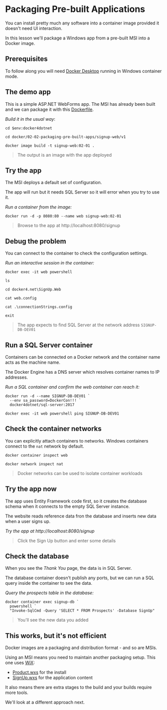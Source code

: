 # Packaging Pre-built Applications

You can install pretty much any software into a container image provided it doesn't need UI interaction.

In this lesson we'll package a Windows app from a pre-built MSI into a Docker image.


## Prerequisites

To follow along you will need [Docker Desktop](https://www.docker.com/products/docker-desktop) running in Windows container mode.


## The demo app

This is a simple ASP.NET WebForms app. The MSI has already been built and we can package it with this [Dockerfile](../../docker/02-02-packaging-pre-built-apps/signup-web/v1/Dockerfile).

_Build it in the usual way_:

```
cd $env:docker4dotnet

cd docker/02-02-packaging-pre-built-apps/signup-web/v1

docker image build -t signup-web:02-01 .
```

> The output is an image with the app deployed


## Try the app

The MSI deploys a default set of configuration. 

The app will run but it needs SQL Server so it will error when you try to use it.

_Run a container from the image:_

```
docker run -d -p 8080:80 --name web signup-web:02-01
```

> Browse to the app at http://localhost:8080/signup


## Debug the problem

You can connect to the container to check the configuration settings.

_Run an interactive session in the container:_


```
docker exec -it web powershell

ls

cd docker4.net\SignUp.Web

cat web.config

cat .\connectionStrings.config

exit
```

> The app expects to find SQL Server at the network address `SIGNUP-DB-DEV01`


## Run a SQL Server container

Containers can be connected on a Docker network and the container name acts as the machine name.

The Docker Engine has a DNS server which resolves container names to IP addresses.

_Run a SQL container and confirm the web container can reach it:_

```
docker run -d --name SIGNUP-DB-DEV01 `
  --env sa_password=DockerCon!!! `
  docker4dotnet/sql-server:2017

docker exec -it web powershell ping SIGNUP-DB-DEV01
```

## Check the container networks

You can explicitly attach containers to networks. Windows containers connect to the `nat` network by default.

```
docker container inspect web

docker network inspect nat
```

> Docker networks can be used to isolate container workloads


## Try the app now

The app uses Entity Framework code first, so it creates the database schema when it connects to the empty SQL Server instance. 

The website reads reference data fron the database and inserts new data when a user signs up.

_Try the app at http://localhost:8080/signup_

> Click the Sign Up button and enter some details


## Check the database

When you see the _Thank You_ page, the data is in SQL Server.

The database container doesn't publish any ports, but we can run a SQL query inside the container to see the data.

_Query the prospects table in the database:_

```
docker container exec signup-db `
  powershell `
  "Invoke-SqlCmd -Query 'SELECT * FROM Prospects' -Database SignUp"
```

> You'll see the new data you added


## This works, but it's not efficient

Docker images are a packaging and distribution format - and so are MSIs. 

Using an MSI means you need to maintain another packaging setup. This one uses [WiX](https://wixtoolset.org):

- [Product.wxs](../../src/SignUp.Web.Installer/Product.wxs) for the install
- [SignUp.wxs](../../src/SignUp.Web.Installer/SignUp.wxs) for the application content

It also means there are extra stages to the build and your builds require more tools.

We'll look at a different approach next.